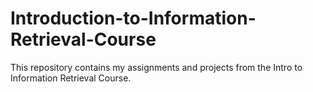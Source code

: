 # Introduction-to-Information-Retrieval-Course
This repository contains my assignments and projects from the Intro to Information Retrieval Course.
